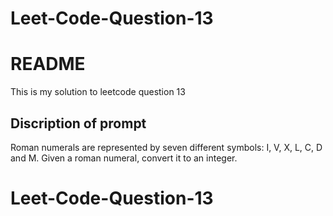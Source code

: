 # Leet-Code-Question-13
# README

This is my solution to leetcode question 13

## Discription of prompt

Roman numerals are represented by seven different symbols: I, V, X, L, C, D and M.
Given a roman numeral, convert it to an integer.

# Leet-Code-Question-13
